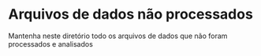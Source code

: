 # Arquivos de dados não processados

Mantenha neste diretório todo os arquivos de dados que não foram processados e analisados